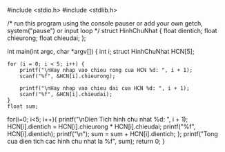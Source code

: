 #include <stdio.h>
#include <stdlib.h>

/* run this program using the console pauser or add your own getch, system("pause") or input loop */
struct HinhChuNhat {
    float dientich;
    float chieurong;
    float chieudai;
};

int main(int argc, char *argv[]) {
    int i;
    struct HinhChuNhat HCN[5];

    for (i = 0; i < 5; i++) {
        printf("\nHay nhap vao chieu rong cua HCN %d: ", i + 1);
        scanf("%f", &HCN[i].chieurong);

        printf("\nHay nhap vao chieu dai cua HCN %d: ", i + 1);
        scanf("%f", &HCN[i].chieudai);
    }
    float sum;
for(i=0; i<5; i++){
	printf("\nDien Tich hinh chu nhat %d: ", i + 1);
	HCN[i].dientich = HCN[i].chieurong * HCN[i].chieudai;
	printf("%f", HCN[i].dientich);
	printf("\n");
	sum = sum + HCN[i].dientich;
};
printf("Tong cua dien tich cac hinh chu nhat la %f", sum);
    return 0;
}

